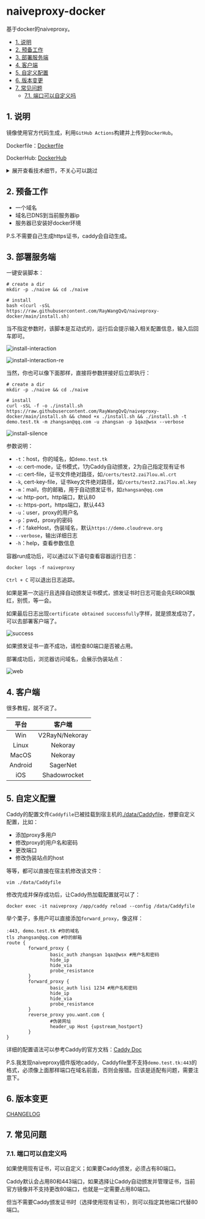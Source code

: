 # naiveproxy-docker

基于docker的naiveproxy。

<!-- TOC depthFrom:2 -->

- [1. 说明](#1-说明)
- [2. 预备工作](#2-预备工作)
- [3. 部署服务端](#3-部署服务端)
- [4. 客户端](#4-客户端)
- [5. 自定义配置](#5-自定义配置)
- [6. 版本变更](#6-版本变更)
- [7. 常见问题](#7-常见问题)
    - [7.1. 端口可以自定义吗](#71-端口可以自定义吗)

<!-- /TOC -->

## 1. 说明

镜像使用官方代码生成，利用`GitHub Actions`构建并上传到`DockerHub`。

Dockerfile：[Dockerfile](Dockerfile)

DockerHub: [DockerHub](https://hub.docker.com/repository/docker/zai7lou/naiveproxy-docker/general)

<details>
<summary>展开查看技术细节，不关心可以跳过</summary>

- 关于镜像是怎么打的

镜像先是基于go的官方镜像，安装xcaddy，然后使用xcaddy编译naiveproxy插件版的caddy。然后将caddy拷贝到debian镜像中，最后发布这个debian镜像。

这样打出来的镜像只有65M，如果不使用docker而是直接在机器上装（go + xcaddy），要1G+。

- 关于naiveproxy到底是什么

naiveproxy有客户端和服务端，这里讲的是我们部署的服务端。

naiveproxy服务端其实就是naiveproxy插件版caddy。

naiveproxy插件版caddy指的是[https://github.com/klzgrad/forwardproxy](https://github.com/klzgrad/forwardproxy)。作者通过fork原版caddy，自己实现了`forward_proxy`功能，这个就是naiveproxy代理了。

- 关于伪装

`forward_proxy`里有个`probe_resistance`指令，我们请求会先进`forward_proxy`，如果用户名密码正确，则会正常实现naiveproxy代理功能；但如果认证失败，`probe_resistance`表明不会有异常产生，而是将当前请求继续往下仍，也就是扔到我们的伪装站点（可以是反代的站点也可以是本地的文件服务）。

所以就实现了我们客户端（能提供正确的用户名和密码）去访问就是naiveproxy代理，但其他人用户浏览器访问（或认证不通过），看到的就是一个正常站点。

</details>

## 2. 预备工作

- 一个域名
- 域名已DNS到当前服务器ip
- 服务器已安装好docker环境

P.S.不需要自己生成https证书，caddy会自动生成。

## 3. 部署服务端

一键安装脚本：

```
# create a dir
mkdir -p ./naive && cd ./naive

# install
bash <(curl -sSL https://raw.githubusercontent.com/RayWangQvQ/naiveproxy-docker/main/install.sh)
```

当不指定参数时，该脚本是互动式的，运行后会提示输入相关配置信息，输入后回车即可。

![install-interaction](docs/imgs/install-interaction.png)

![install-interaction-re](docs/imgs/insatll-interaction-re.png)

当然，你也可以像下面那样，直接将参数拼接好后立即执行：

```
# create a dir
mkdir -p ./naive && cd ./naive 

# install
curl -sSL -f -o ./install.sh https://raw.githubusercontent.com/RayWangQvQ/naiveproxy-docker/main/install.sh && chmod +x ./install.sh && ./install.sh -t demo.test.tk -m zhangsan@qq.com -u zhangsan -p 1qaz@wsx --verbose
```

![install-silence](docs/imgs/install-silence.png)

参数说明：

- `-t`：host，你的域名，如`demo.test.tk`
- `-o`: cert-mode，证书模式，1为Caddy自动颁发，2为自己指定现有证书
- `-c`: cert-file，证书文件绝对路径，如`/certs/test2.zai7lou.ml.crt`
- `-k`, cert-key-file，证书key文件绝对路径，如`/certs/test2.zai7lou.ml.key`
- `-m`：mail，你的邮箱，用于自动颁发证书，如`zhangsan@qq.com`
- `-w`: http-port，http端口，默认80
- `-s`: https-port，https端口，默认443
- `-u`：user，proxy的用户名
- `-p`：pwd，proxy的密码
- `-f`：fakeHost，伪装域名，默认`https://demo.cloudreve.org`
- `--verbose`，输出详细日志
- `-h`：help，查看参数信息

容器run成功后，可以通过以下语句查看容器运行日志：

```
docker logs -f naiveproxy
```

`Ctrl + C` 可以退出日志追踪。


如果是第一次运行且选择自动颁发证书模式，颁发证书时日志可能会先ERROR飘红，别慌，等一会。

如果最后日志出现`certificate obtained successfully`字样，就是颁发成功了，可以去部署客户端了。

![success](docs/imgs/cert-suc.png)

如果颁发证书一直不成功，请检查80端口是否被占用。

部署成功后，浏览器访问域名，会展示伪装站点：

![web](docs/imgs/web.png)

## 4. 客户端

很多教程，就不说了。

|  平台   | 客户端  |
| :----:  | :----: |
|  Win    | V2RayN/Nekoray |
| Linux   | Nekoray |
| MacOS   | Nekoray |
| Android | SagerNet |
| iOS     | Shadowrocket |

## 5. 自定义配置

Caddy的配置文件`Caddyfile`已被挂载到宿主机的[./data/Caddyfile](data/Caddyfile)，想要自定义配置，比如：

- 添加proxy多用户
- 修改proxy的用户名和密码
- 更改端口
- 修改伪装站点的host

等等，都可以直接在宿主机修改该文件：

```
vim ./data/Caddyfile
```

修改完成并保存成功后，让Caddy热加载配置就可以了：

```
docker exec -it naiveproxy /app/caddy reload --config /data/Caddyfile
```

举个栗子，多用户可以直接添加`forward_proxy`，像这样：

```
:443, demo.test.tk #你的域名
tls zhangsan@qq.com #你的邮箱
route {
        forward_proxy {
                basic_auth zhangsan 1qaz@wsx #用户名和密码
                hide_ip
                hide_via
                probe_resistance
        }
        forward_proxy {
                basic_auth lisi 1234 #用户名和密码
                hide_ip
                hide_via
                probe_resistance
        }
        reverse_proxy you.want.com {
                #伪装网址
                header_up Host {upstream_hostport}
        }
}
```

详细的配置语法可以参考Caddy的官方文档：[Caddy Doc](https://caddyserver.com/docs/)

P.S.我发现naiveproxy插件版地caddy，Caddyfile里不支持`demo.test.tk:443`的格式，必须像上面那样端口在域名前面，否则会报错。应该是适配有问题，需要注意下。

## 6. 版本变更

[CHANGELOG](CHANGELOG.md)

## 7. 常见问题
### 7.1. 端口可以自定义吗

如果使用现有证书，可以自定义；如果要Caddy颁发，必须占有80端口。

Caddy默认会占用80和443端口，如果选择让Caddy自动颁发并管理证书，当前官方镜像并不支持更改80端口，也就是一定需要占用80端口。

但当不需要Caddy颁发证书时（选择使用现有证书），则可以指定其他端口代替80端口。